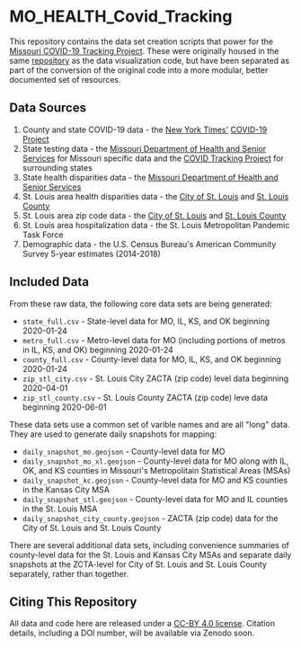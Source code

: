 # MO_HEALTH_Covid_Tracking

This repository contains the data set creation scripts that power for the [Missouri COVID-19 Tracking Project](http://slu-opengis.github.io/covid_daily_viz/). These were originally housed in the same [repository](https://github.com/slu-openGIS/covid_daily_viz) as the data visualization code, but have been separated as part of the conversion of the original code into a more modular, better documented set of resources.

## Data Sources

1. County and state COVID-19 data - the <a href="https://nytimes.com" target="_blank">New York Times'</a> <a href="https://github.com/nytimes/covid-19-data" target="_blank">COVID-19 Project</a>
2. State testing data - the <a href="https://health.mo.gov/living/healthcondiseases/communicable/novel-coronavirus/" target="_blank">Missouri Department of Health and Senior Services</a> for Missouri specific data and the <a href="https://covidtracking.com" target="_blank">COVID Tracking Project</a> for surrounding states
3. State health disparities data - the <a href="https://health.mo.gov/living/healthcondiseases/communicable/novel-coronavirus/" target="_blank">Missouri Department of Health and Senior Services</a>
4. St. Louis area health disparities data - the <a href="https://www.stlouis-mo.gov/covid-19/data/index.cfm" target="_blank">City of St. Louis</a> and <a href="https://stlcorona.com/resources/covid-19-statistics1/" target="_blank">St. Louis County</a>
5. St. Louis area zip code data - the <a href="https://www.stlouis-mo.gov/covid-19/data/index.cfm" target="_blank">City of St. Louis</a> and <a href="https://stlcorona.com/resources/covid-19-statistics1/" target="_blank">St. Louis County</a>
6. St. Louis area hospitalization data - the St. Louis Metropolitan Pandemic Task Force
7. Demographic data - the U.S. Census Bureau's American Community Survey 5-year estimates (2014-2018)

## Included Data
From these raw data, the following core data sets are being generated:

  * `state_full.csv` - State-level data for MO, IL, KS, and OK beginning 2020-01-24
  * `metro_full.csv` - Metro-level data for MO (including portions of metros in IL, KS, and OK) beginning 2020-01-24
  * `county_full.csv` - County-level data for MO, IL, KS, and OK beginning 2020-01-24
  * `zip_stl_city.csv` - St. Louis City ZACTA (zip code) level data beginning 2020-04-01
  * `zip_stl_county.csv` - St. Louis County ZACTA (zip code) leve data beginning 2020-06-01

These data sets use a common set of varible names and are all "long" data. They are used to generate daily snapshots for mapping:

  * `daily_snapshot_mo.geojson` - County-level data for MO
  * `daily_snapshot_mo_xl.geojson` - County-level data for MO along with IL, OK, and KS counties in Missouri's Metropolitain Statistical Areas (MSAs)
  * `daily_snapshot_kc.geojson` - County-level data for MO and KS counties in the Kansas City MSA
  * `daily_snapshot_stl.geojson` - County-level data for MO and IL counties in the St. Louis MSA
  * `daily_snapshot_city_county.geojson` - ZACTA (zip code) data for the City of St. Louis and St. Louis County

There are several additional data sets, including convenience summaries of county-level data for the St. Louis and Kansas City MSAs and separate daily snapshots at the ZCTA-level for City of St. Louis and St. Louis County separately, rather than together.

## Citing This Repository
All data and code here are released under a [CC-BY 4.0 license](LICENSE). Citation details, including a DOI number, will be available via Zenodo soon.
